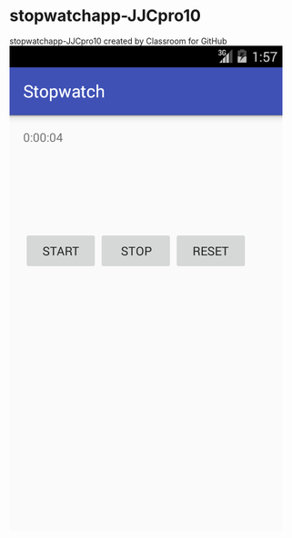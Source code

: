 # stopwatchapp-JJCpro10
stopwatchapp-JJCpro10 created by Classroom for GitHub
![screenshot](device-2015-12-08-025812.png)
